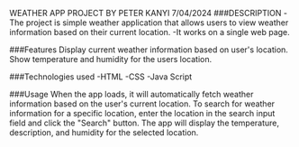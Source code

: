   WEATHER APP PROJECT
  BY PETER KANYI
  7/04/2024
  ###DESCRIPTION
  -The project is simple weather application that allows users to view weather information based on their current location.
  -It works on a single web page.

  ###Features
Display current weather information based on user's location.
Show temperature and humidity for the users location.

###Technologies used
-HTML
-CSS
-Java Script

###Usage
When the app loads, it will automatically fetch weather information based on the user's current location.
To search for weather information for a specific location, enter the location in the search input field and click the "Search" button.
The app will display the temperature, description, and humidity for the selected location.





  
